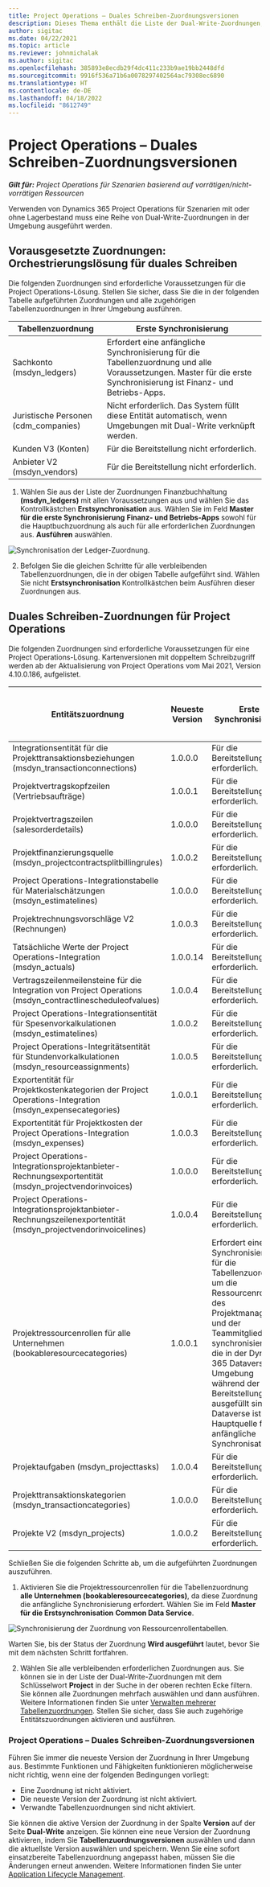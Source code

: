 ```yaml
---
title: Project Operations – Duales Schreiben-Zuordnungsversionen
description: Dieses Thema enthält die Liste der Dual-Write-Zuordnungen, die für Dynamics 365 Project Operations erforderlich sind.
author: sigitac
ms.date: 04/22/2021
ms.topic: article
ms.reviewer: johnmichalak
ms.author: sigitac
ms.openlocfilehash: 385893e8ecdb29f4dc411c233b9ae19bb2448dfd
ms.sourcegitcommit: 9916f536a71b6a0078297402564ac79308ec6890
ms.translationtype: HT
ms.contentlocale: de-DE
ms.lasthandoff: 04/18/2022
ms.locfileid: "8612749"
---
```

# <a name="project-operations-dual-write-map-versions"></a>Project Operations – Duales Schreiben-Zuordnungsversionen

_**Gilt für:** Project Operations für Szenarien basierend auf vorrätigen/nicht-vorrätigen Ressourcen_

Verwenden von Dynamics 365 Project Operations für Szenarien mit oder ohne Lagerbestand muss eine Reihe von Dual-Write-Zuordnungen in der Umgebung ausgeführt werden. 

## <a name="prerequisite-maps-dual-write-orchestration-solution"></a>Vorausgesetzte Zuordnungen: Orchestrierungslösung für duales Schreiben

Die folgenden Zuordnungen sind erforderliche Voraussetzungen für die Project Operations-Lösung. Stellen Sie sicher, dass Sie die in der folgenden Tabelle aufgeführten Zuordnungen und alle zugehörigen Tabellenzuordnungen in Ihrer Umgebung ausführen.

| Tabellenzuordnung | Erste Synchronisierung |
| --- | --- |
| Sachkonto (msdyn_ledgers) | Erfordert eine anfängliche Synchronisierung für die Tabellenzuordnung und alle Voraussetzungen. Master für die erste Synchronisierung ist Finanz- und Betriebs-Apps. |
| Juristische Personen (cdm_companies) | Nicht erforderlich. Das System füllt diese Entität automatisch, wenn Umgebungen mit Dual-Write verknüpft werden. |
| Kunden V3 (Konten) | Für die Bereitstellung nicht erforderlich. |
| Anbieter V2 (msdyn_vendors) | Für die Bereitstellung nicht erforderlich. |

1. Wählen Sie aus der Liste der Zuordnungen Finanzbuchhaltung **(msdyn\_ledgers)** mit allen Voraussetzungen aus und wählen Sie das Kontrollkästchen **Erstsynchronisation** aus. Wählen Sie im Feld **Master für die erste Synchronisierung** **Finanz- und Betriebs-Apps** sowohl für die Hauptbuchzuordnung als auch für alle erforderlichen Zuordnungen aus. **Ausführen** auswählen.

![Synchronisation der Ledger-Zuordnung.](media/DW6.png)

2. Befolgen Sie die gleichen Schritte für alle verbleibenden Tabellenzuordnungen, die in der obigen Tabelle aufgeführt sind. Wählen Sie nicht **Erstsynchronisation** Kontrollkästchen beim Ausführen dieser Zuordnungen aus.

## <a name="project-operations-dual-write-maps"></a>Duales Schreiben-Zuordnungen für Project Operations

Die folgenden Zuordnungen sind erforderliche Voraussetzungen für eine Project Operations-Lösung. Kartenversionen mit doppeltem Schreibzugriff werden ab der Aktualisierung von Project Operations vom Mai 2021, Version 4.10.0.186, aufgelistet.

| Entitätszuordnung | Neueste Version | Erste Synchronisierung | Erforderliche Dynamics 365 Finance-Version |
| --- | --- | --- | --- |
| Integrationsentität für die Projekttransaktionsbeziehungen (msdyn\_transactionconnections) | 1.0.0.0 | Für die Bereitstellung nicht erforderlich. ||
| Projektvertragskopfzeilen (Vertriebsaufträge) | 1.0.0.1 | Für die Bereitstellung nicht erforderlich. ||
| Projektvertragszeilen (salesorderdetails) | 1.0.0.0 | Für die Bereitstellung nicht erforderlich. ||
| Projektfinanzierungsquelle (msdyn_projectcontractsplitbillingrules) | 1.0.0.2 | Für die Bereitstellung nicht erforderlich. ||
| Project Operations-Integrationstabelle für Materialschätzungen (msdyn\_estimatelines) | 1.0.0.0 | Für die Bereitstellung nicht erforderlich. ||
| Projektrechnungsvorschläge V2 (Rechnungen) | 1.0.0.3 | Für die Bereitstellung nicht erforderlich. ||
| Tatsächliche Werte der Project Operations-Integration (msdyn_actuals) | 1.0.0.14 | Für die Bereitstellung nicht erforderlich. ||
| Vertragszeilenmeilensteine für die Integration von Project Operations (msdyn_contractlinescheduleofvalues) | 1.0.0.4 | Für die Bereitstellung nicht erforderlich. ||
| Project Operations-Integrationsentität für Spesenvorkalkulationen (msdyn_estimatelines) | 1.0.0.2 | Für die Bereitstellung nicht erforderlich. ||
| Project Operations-Integritätsentität für Stundenvorkalkulationen (msdyn_resourceassignments) | 1.0.0.5 | Für die Bereitstellung nicht erforderlich. ||
| Exportentität für Projektkostenkategorien der Project Operations-Integration (msdyn_expensecategories) | 1.0.0.1 | Für die Bereitstellung nicht erforderlich. ||
| Exportentität für Projektkosten der Project Operations-Integration (msdyn_expenses) | 1.0.0.3 | Für die Bereitstellung nicht erforderlich. ||
| Project Operations-Integrationsprojektanbieter-Rechnungsexportentität (msdyn_projectvendorinvoices) | 1.0.0.0 | Für die Bereitstellung nicht erforderlich. ||
| Project Operations-Integrationsprojektanbieter-Rechnungszeilenexportentität (msdyn_projectvendorinvoicelines) | 1.0.0.4 | Für die Bereitstellung nicht erforderlich. | 10.0.26 oder höher |
| Projektressourcenrollen für alle Unternehmen (bookableresourcecategories) | 1.0.0.1 | Erfordert eine erste Synchronisierung für die Tabellenzuordnung, um die Ressourcenrollen des Projektmanagers und der Teammitglieder zu synchronisieren, die in der Dynamics 365 Dataverse Umgebung während der Bereitstellung ausgefüllt sind. Dataverse ist die Hauptquelle für die anfängliche Synchronisation. ||
| Projektaufgaben (msdyn_projecttasks) | 1.0.0.4 | Für die Bereitstellung nicht erforderlich. ||
| Projekttransaktionskategorien (msdyn_transactioncategories) | 1.0.0.0 | Für die Bereitstellung nicht erforderlich. ||
| Projekte V2 (msdyn_projects) | 1.0.0.2 | Für die Bereitstellung nicht erforderlich. ||

Schließen Sie die folgenden Schritte ab, um die aufgeführten Zuordnungen auszuführen.

1. Aktivieren Sie die Projektressourcenrollen für die Tabellenzuordnung **alle Unternehmen (bookableresourcecategories)**, da diese Zuordnung die anfängliche Synchronisierung erfordert. Wählen Sie im Feld **Master für die Erstsynchronisation** **Common Data Service**. 

 ![Synchronisierung der Zuordnung von Ressourcenrollentabellen.](media/6ResourceInitialSync.jpg)

 Warten Sie, bis der Status der Zuordnung **Wird ausgeführt** lautet, bevor Sie mit dem nächsten Schritt fortfahren.

2. Wählen Sie alle verbleibenden erforderlichen Zuordnungen aus. Sie können sie in der Liste der Dual-Write-Zuordnungen mit dem Schlüsselwort **Project** in der Suche in der oberen rechten Ecke filtern. Sie können alle Zuordnungen mehrfach auswählen und dann ausführen. Weitere Informationen finden Sie unter [Verwalten mehrerer Tabellenzuordnungen](/dynamics365/fin-ops-core/dev-itpro/data-entities/dual-write/multiple-entity-maps). Stellen Sie sicher, dass Sie auch zugehörige Entitätszuordnungen aktivieren und ausführen.

### <a name="project-operations-dual-write-map-versions"></a>Project Operations – Duales Schreiben-Zuordnungsversionen

Führen Sie immer die neueste Version der Zuordnung in Ihrer Umgebung aus. Bestimmte Funktionen und Fähigkeiten funktionieren möglicherweise nicht richtig, wenn eine der folgenden Bedingungen vorliegt:

- Eine Zuordnung ist nicht aktiviert.
- Die neueste Version der Zuordnung ist nicht aktiviert. 
- Verwandte Tabellenzuordnungen sind nicht aktiviert.

Sie können die aktive Version der Zuordnung in der Spalte **Version** auf der Seite **Dual-Write** anzeigen. Sie können eine neue Version der Zuordnung aktivieren, indem Sie **Tabellenzuordnungsversionen** auswählen und dann die aktuellste Version auswählen und speichern. Wenn Sie eine sofort einsatzbereite Tabellenzuordnung angepasst haben, müssen Sie die Änderungen erneut anwenden. Weitere Informationen finden Sie unter [Application Lifecycle Management](/dynamics365/fin-ops-core/dev-itpro/data-entities/dual-write/app-lifecycle-management).
